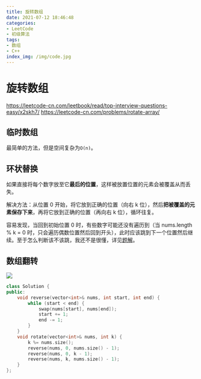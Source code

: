 ```yaml
---
title: 旋转数组
date: 2021-07-12 18:46:48
categories:
- LeetCode
- 初级算法
tags:
- 数组
- C++
index_img: /img/code.jpg
---
```


# 旋转数组
https://leetcode-cn.com/leetbook/read/top-interview-questions-easy/x2skh7/
https://leetcode-cn.com/problems/rotate-array/

## 临时数组
最简单的方法，但是空间复杂为`O(n)`。

## 环状替换
如果直接将每个数字放至它**最后的位置**，这样被放置位置的元素会被覆盖从而丢失。

解决方法：从位置 0 开始，将它放到正确的位置（向右 k 位），然后**把被覆盖的元素保存下来**，再将它放到正确的位置（再向右 k 位），循环往复。

容易发现，当回到初始位置 0 时，有些数字可能还没有遍历到（当 nums.length % k = 0 时，只会遍历偶数位置然后回到开头），此时应该跳到下一个位置然后继续。至于怎么判断该不该跳，我还不是很懂，详见[题解](https://leetcode-cn.com/problems/rotate-array/solution/xuan-zhuan-shu-zu-by-leetcode-solution-nipk/)。

## 数组翻转
![](https://pic.leetcode-cn.com/1610072480-yiAYFw-image.png)
```c++
class Solution {
public:
    void reverse(vector<int>& nums, int start, int end) {
        while (start < end) {
            swap(nums[start], nums[end]);
            start += 1;
            end -= 1;
        }
    }
    void rotate(vector<int>& nums, int k) {
        k %= nums.size();
        reverse(nums, 0, nums.size() - 1);
        reverse(nums, 0, k - 1);
        reverse(nums, k, nums.size() - 1);
    }
};
```